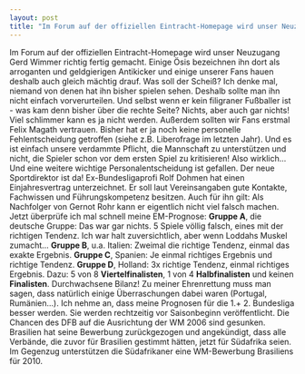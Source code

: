 ```yaml
---
layout: post
title: "Im Forum auf der offiziellen Eintracht-Homepage wird unser Neuzugang Gerd Wimmer richtig fertig gemacht."
---
```


Im Forum auf der offiziellen Eintracht-Homepage wird unser Neuzugang Gerd Wimmer richtig fertig gemacht. Einige Ösis bezeichnen ihn dort als arroganten und geldgierigen Antikicker und einige unserer Fans hauen deshalb auch gleich mächtig drauf. Was soll der Scheiß? Ich denke mal, niemand von denen hat ihn bisher spielen sehen. Deshalb sollte man ihn nicht einfach vorverurteilen. Und selbst wenn er kein filigraner Fußballer ist - was kam denn bisher über die rechte Seite? Nichts, aber auch gar nichts! Viel schlimmer kann es ja nicht werden. Außerdem sollten wir Fans erstmal Felix Magath vertrauen. Bisher hat er ja noch keine personelle Fehlentscheidung getroffen (siehe z.B. Liberofrage im letzten Jahr). Und es ist einfach unsere verdammte Pflicht, die Mannschaft zu unterstützen und nicht, die Spieler schon vor dem ersten Spiel zu kritisieren! Also wirklich... Und eine weitere wichtige Personalentscheidung ist gefallen. Der neue Sportdirektor ist da! Ex-Bundesligaprofi Rolf Dohmen hat einen Einjahresvertrag unterzeichnet. Er soll laut Vereinsangaben gute Kontakte, Fachwissen und Führungskompetenz besitzen. Auch für ihn gilt: Als Nachfolger von Gernot Rohr kann er eigentlich nicht viel falsch machen. Jetzt überprüfe ich mal schnell meine EM-Prognose: **Gruppe A**, die deutsche Gruppe: Das war gar nichts. 5 Spiele völlig falsch, eines mit der richtigen Tendenz. Ich war halt zuversichtlich, aber wenn Loddahs Muskel zumacht... **Gruppe B**, u.a. Italien: Zweimal die richtige Tendenz, einmal das exakte Ergebnis. **Gruppe C**, Spanien: Je einmal richtiges Ergebnis und richtige Tendenz. **Gruppe D**, Holland: 3x richtige Tendenz, einmal richtiges Ergebnis. Dazu: 5 von 8 **Viertelfinalisten**, 1 von 4 **Halbfinalisten** und keinen **Finalisten**. Durchwachsene Bilanz! Zu meiner Ehrenrettung muss man sagen, dass natürlich einige Überraschungen dabei waren (Portugal, Rumänien...). Ich nehme an, dass meine Prognosen für die 1.+ 2. Bundesliga besser werden. Sie werden rechtzeitig vor Saisonbeginn veröffentlicht. Die Chancen des DFB auf die Ausrichtung der WM 2006 sind gesunken. Brasilien hat seine Bewerbung zurückgezogen und angekündigt, dass alle Verbände, die zuvor für Brasilien gestimmt hätten, jetzt für Südafrika seien. Im Gegenzug unterstützen die Südafrikaner eine WM-Bewerbung Brasiliens für 2010.
